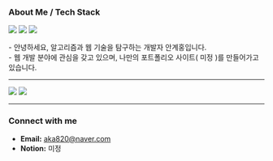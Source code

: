 ### About Me / Tech Stack 
<p>
  <img src="https://img.shields.io/badge/Java-007396?style=flat-square&logo=openjdk&logoColor=white"/>
  <img src="https://img.shields.io/badge/TypeScript-3178C6?style=flat-square&logo=typescript&logoColor=white"/>
  <img src="https://img.shields.io/badge/JavaScript-F7DF1E?style=flat-square&logo=javascript&logoColor=black"/>
</p>
- 안녕하세요, 알고리즘과 웹 기술을 탐구하는 개발자 안계홍입니다.<br>
- 웹 개발 분야에 관심을 갖고 있으며, 나만의 포트폴리오 사이트( 미정 )를 만들어가고 있습니다.

---

<p>
 <img src="https://github-readme-stats.vercel.app/api?username=akh820&show_icons=true&theme=default" />
<img src="https://github-readme-stats.vercel.app/api/top-langs/?username=akh820&layout=compact&theme=default" />
  
</p>

---

### Connect with me
- **Email:** aka820@naver.com
- **Notion:** 미정
